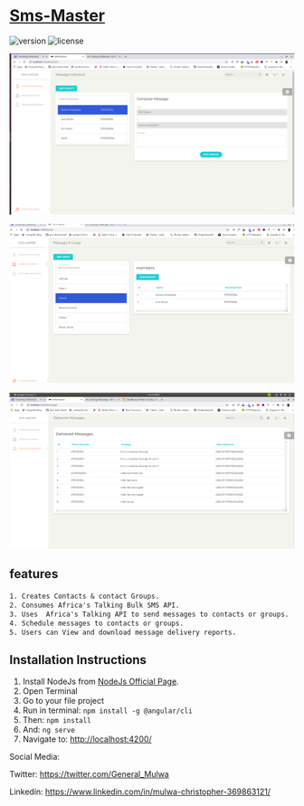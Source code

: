 # [Sms-Master](https://www.creative-tim.com/product/paper-dashboard-angular)
![version](https://img.shields.io/badge/version-1.0.0-blue.svg) ![license](https://img.shields.io/badge/license-MIT-blue.svg)

![alt tag](https://github.com/mulwa/smsMaster/blob/master/screenshoots/individualpic.png "SMS INDIVIDUAL")

![alt tag](https://github.com/mulwa/smsMaster/blob/master/screenshoots/smsteam.png "SMS TEAM")

![alt tag](https://github.com/mulwa/smsMaster/blob/master/screenshoots/deliveryreport.png "Delivery report")


 ## features
 
    1. Creates Contacts & contact Groups.
    2. Consumes Africa's Talking Bulk SMS API.
    3. Uses  Africa's Talking API to send messages to contacts or groups.
    4. Schedule messages to contacts or groups.
    5. Users can View and download message delivery reports. 

## Installation Instructions

1. Install NodeJs from [NodeJs Official Page](https://nodejs.org/en).
2. Open Terminal
3. Go to your file project
4. Run in terminal: ```npm install -g @angular/cli```
5. Then: ```npm install```
6. And: ```ng serve```
7. Navigate to: [http://localhost:4200/](http://localhost:4200/)




Social Media:

Twitter: <https://twitter.com/General_Mulwa>

Linkedin: <https://www.linkedin.com/in/mulwa-christopher-369863121/>

